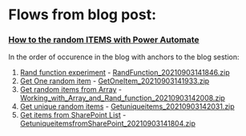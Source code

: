 # Flows from blog post:
### [How to the random ITEMS with Power Automate](https://365corner.pl/2021/09/03/get-random-items-with-power-automate)

In the order of occurence in the blog with anchors to the blog sestion:

1. [Rand function experiment](https://365corner.pl/2021/09/03/get-random-items-with-power-automate/#RandExperiment) - <a href="/PowerAutomate/HowToGetRandomItems/RandFunction_20210903141846.zip"> RandFunction_20210903141846.zip</a>
2. [Get One random item](https://365corner.pl/2021/09/03/get-random-items-with-power-automate/#OneRandomItem) - <a href="/PowerAutomate/HowToGetRandomItems/GetOneItem_20210903141933.zip">GetOneItem_20210903141933.zip</a>
3. [Get random items from Array](https://365corner.pl/2021/09/03/get-random-items-with-power-automate/#RandomItems) - <a href="/PowerAutomate/HowToGetRandomItems/Working_with_Array_and_Rand_function_20210903142008.zip">Working_with_Array_and_Rand_function_20210903142008.zip</a>
4. [Get unique random items](https://365corner.pl/2021/09/03/get-random-items-with-power-automate/#UniqueRandomItems) - <a href="/PowerAutomate/HowToGetRandomItems/Getuniqueitems_20210903142031.zip">Getuniqueitems_20210903142031.zip</a>
5. [Get items from SharePoint List](https://365corner.pl/2021/09/03/get-random-items-with-power-automate/#ItemsSharePoint) - <a href="/PowerAutomate/HowToGetRandomItems/GetuniqueitemsfromSharePoint_20210903141804.zip">GetuniqueitemsfromSharePoint_20210903141804.zip</a>
